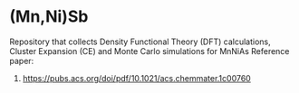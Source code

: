 # (Mn,Ni)Sb
Repository that collects Density Functional Theory (DFT) calculations, Cluster Expansion (CE) and Monte Carlo simulations for MnNiAs
Reference paper:
1. https://pubs.acs.org/doi/pdf/10.1021/acs.chemmater.1c00760
